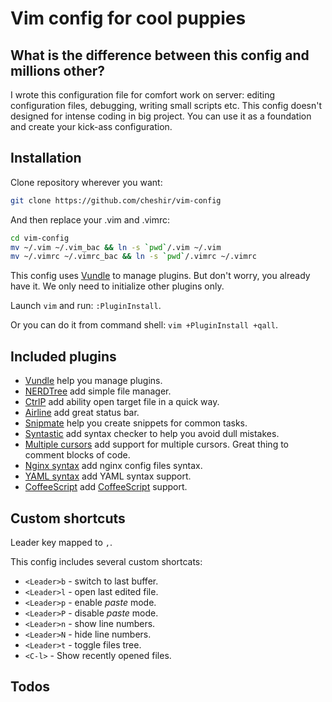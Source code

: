 # Vim config for cool puppies

## What is the difference between this config and millions other?

I wrote this configuration file for comfort work on server: editing configuration files, debugging, writing small scripts etc. This config doesn't designed for intense coding in big project. You can use it as a foundation and create your kick-ass configuration.

## Installation

Clone repository wherever you want:
```sh
git clone https://github.com/cheshir/vim-config
```

And then replace your .vim and .vimrc:
```sh
cd vim-config
mv ~/.vim ~/.vim_bac && ln -s `pwd`/.vim ~/.vim
mv ~/.vimrc ~/.vimrc_bac && ln -s `pwd`/.vimrc ~/.vimrc
```

This config uses [Vundle](https://github.com/VundleVim/Vundle.vim) to manage plugins. But don't worry, you already have it. We only need to initialize other plugins only. 

Launch `vim` and run: `:PluginInstall`. 

Or you can do it from command shell: `vim +PluginInstall +qall`.

## Included plugins

* [Vundle](https://github.com/VundleVim/Vundle.vim) help you manage plugins.
* [NERDTree](https://github.com/scrooloose/nerdtree) add simple file manager.
* [CtrlP](https://github.com/ctrlpvim/ctrlp.vim) add ability open target file in a quick way.
* [Airline](https://github.com/vim-airline/vim-airline) add great status bar.
* [Snipmate](https://github.com/msanders/snipmate.vim) help you create snippets for common tasks.
* [Syntastic](https://github.com/scrooloose/syntastic) add syntax checker to help you avoid dull mistakes.
* [Multiple cursors](https://github.com/terryma/vim-multiple-cursors) add support for multiple cursors. Great thing to comment blocks of code.
* [Nginx syntax](https://github.com/evanmiller/nginx-vim-syntax) add nginx config files syntax.
* [YAML syntax](https://github.com/chase/vim-ansible-yaml) add YAML syntax support.
* [CoffeeScript](https://github.com/kchmck/vim-coffee-script) add [CoffeeScript](http://coffeescript.org) support.

## Custom shortcuts

Leader key mapped to `,`.

This config includes several custom shortcats:

* `<Leader>b` - switch to last buffer.
* `<Leader>l` - open last edited file.
* `<Leader>p` - enable _paste_ mode.
* `<Leader>P` - disable _paste_ mode.
* `<Leader>n` - show line numbers.
* `<Leader>N` - hide line numbers.
* `<Leader>t` - toggle files tree.
* `<C-l>` - Show recently opened files.

## Todos


